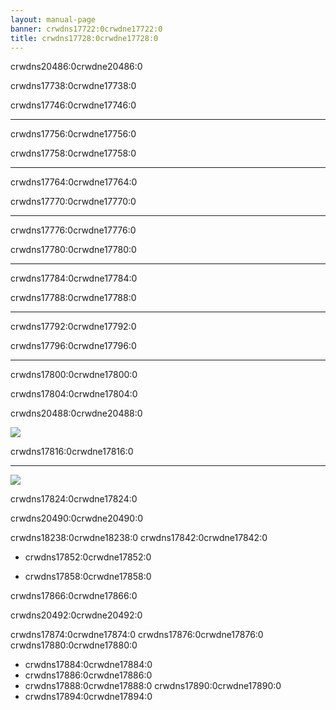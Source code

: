 ```yaml
---
layout: manual-page
banner: crwdns17722:0crwdne17722:0
title: crwdns17728:0crwdne17728:0
---
```


<div id="button-controls" class="section-title">crwdns20486:0crwdne20486:0</div>
<div class="section-body">
    <div class="button-action-group">
        <p class="button-action button">crwdns17738:0crwdne17738:0</p>
        <p class="button-action-text">crwdns17746:0crwdne17746:0</p>
    </div>
    <hr>
    <div class="button-action-group">
        <p class="button-action button">crwdns17756:0crwdne17756:0</p>
        <p class="button-action-text">crwdns17758:0crwdne17758:0</p>
    </div>
    <hr>
    <div class="button-action-group">
        <p class="button-action">crwdns17764:0crwdne17764:0</p>
        <p class="button-action-text">crwdns17770:0crwdne17770:0</p>
    </div>
    <hr>
    <div class="button-action-group">
        <p class="button-action button">crwdns17776:0crwdne17776:0</p>
        <p class="button-action-text">crwdns17780:0crwdne17780:0</p>
    </div>
    <hr>
    <div class="button-action-group">
        <p class="button-action button">crwdns17784:0crwdne17784:0</p>
        <p class="button-action-text">crwdns17788:0crwdne17788:0</p>
    </div>
    <hr>
    <div class="button-action-group">
        <p class="button-action button">crwdns17792:0crwdne17792:0</p>
        <p class="button-action-text">crwdns17796:0crwdne17796:0</p>
    </div>
    <hr>
    <div class="button-action-group">
        <p class="button-action">crwdns17800:0crwdne17800:0</p>
        <p class="button-action-text">crwdns17804:0crwdne17804:0</p>
    </div>
</div>

<div id="touch-controls" class="section-title">crwdns20488:0crwdne20488:0</div>
<div class="section-body">
    <div class="button-action-group">
        <p class="button-action"><img src="crwdns17812:0crwdne17812:0"></p>
        <p class="button-action-text">crwdns17816:0crwdne17816:0</p>
    </div>
    <hr>
    <div class="button-action-group">
        <p class="button-action"><img src="crwdns17820:0crwdne17820:0"></p>
        <p class="button-action-text">crwdns17824:0crwdne17824:0</p>
    </div>
    <!-- <hr>
    <div>
        <p>
            If the Sort Method is set to "Custom", you can drag the icon up to move it.
        </p>
    </div> -->
</div>

<div id="page-system" class="section-title">crwdns20490:0crwdne20490:0</div>
<div class="section-body">
    <p>
        crwdns18238:0crwdne18238:0 crwdns17842:0crwdne17842:0
    </p>
    <ul>
        <li><p>crwdns17852:0crwdne17852:0</p></li>
        <li><p>crwdns17858:0crwdne17858:0</p></li>
    </ul>
    <p>
        crwdns17866:0crwdne17866:0
    </p>
</div>

<div id="select-menu" class="section-title">crwdns20492:0crwdne20492:0</div>
<div class="section-body">
    <p>
        crwdns17874:0crwdne17874:0 crwdns17876:0crwdne17876:0 crwdns17880:0crwdne17880:0
    </p>
    <ul>
        <li>crwdns17884:0crwdne17884:0</li>
        <li>crwdns17886:0crwdne17886:0</li>
        <li>crwdns17888:0crwdne17888:0 crwdns17890:0crwdne17890:0</li>
        <li>crwdns17894:0crwdne17894:0</li>
    </ul>
</div>
